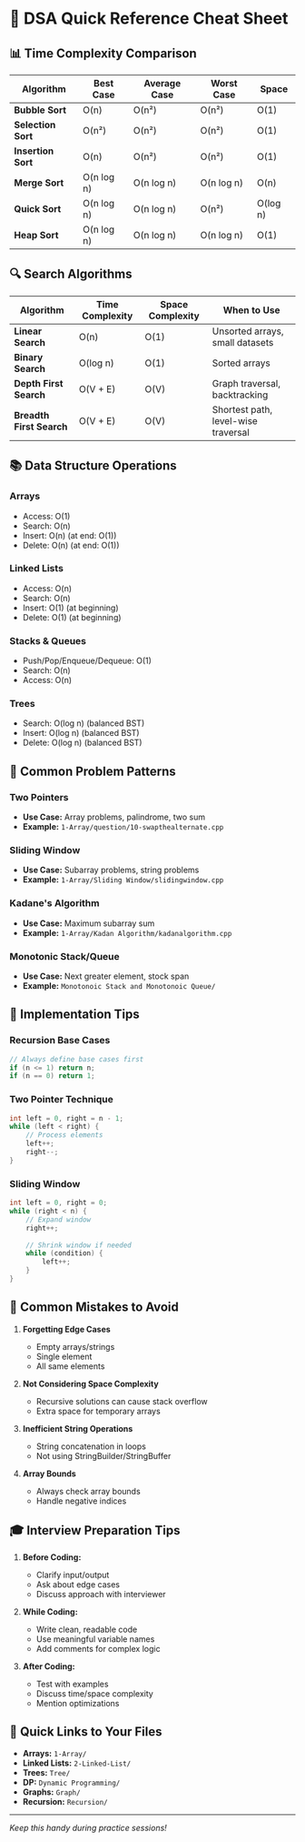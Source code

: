 # 🚀 DSA Quick Reference Cheat Sheet

## 📊 **Time Complexity Comparison**

| Algorithm | Best Case | Average Case | Worst Case | Space |
|-----------|-----------|--------------|------------|-------|
| **Bubble Sort** | O(n) | O(n²) | O(n²) | O(1) |
| **Selection Sort** | O(n²) | O(n²) | O(n²) | O(1) |
| **Insertion Sort** | O(n) | O(n²) | O(n²) | O(1) |
| **Merge Sort** | O(n log n) | O(n log n) | O(n log n) | O(n) |
| **Quick Sort** | O(n log n) | O(n log n) | O(n²) | O(log n) |
| **Heap Sort** | O(n log n) | O(n log n) | O(n log n) | O(1) |

## 🔍 **Search Algorithms**

| Algorithm | Time Complexity | Space Complexity | When to Use |
|-----------|----------------|------------------|-------------|
| **Linear Search** | O(n) | O(1) | Unsorted arrays, small datasets |
| **Binary Search** | O(log n) | O(1) | Sorted arrays |
| **Depth First Search** | O(V + E) | O(V) | Graph traversal, backtracking |
| **Breadth First Search** | O(V + E) | O(V) | Shortest path, level-wise traversal |

## 📚 **Data Structure Operations**

### **Arrays**
- Access: O(1)
- Search: O(n)
- Insert: O(n) (at end: O(1))
- Delete: O(n) (at end: O(1))

### **Linked Lists**
- Access: O(n)
- Search: O(n)
- Insert: O(1) (at beginning)
- Delete: O(1) (at beginning)

### **Stacks & Queues**
- Push/Pop/Enqueue/Dequeue: O(1)
- Search: O(n)
- Access: O(n)

### **Trees**
- Search: O(log n) (balanced BST)
- Insert: O(log n) (balanced BST)
- Delete: O(log n) (balanced BST)

## 🎯 **Common Problem Patterns**

### **Two Pointers**
- **Use Case:** Array problems, palindrome, two sum
- **Example:** `1-Array/question/10-swapthealternate.cpp`

### **Sliding Window**
- **Use Case:** Subarray problems, string problems
- **Example:** `1-Array/Sliding Window/slidingwindow.cpp`

### **Kadane's Algorithm**
- **Use Case:** Maximum subarray sum
- **Example:** `1-Array/Kadan Algorithm/kadanalgorithm.cpp`

### **Monotonic Stack/Queue**
- **Use Case:** Next greater element, stock span
- **Example:** `Monotonoic Stack and Monotonoic Queue/`

## 🔧 **Implementation Tips**

### **Recursion Base Cases**
```cpp
// Always define base cases first
if (n <= 1) return n;
if (n == 0) return 1;
```

### **Two Pointer Technique**
```cpp
int left = 0, right = n - 1;
while (left < right) {
    // Process elements
    left++;
    right--;
}
```

### **Sliding Window**
```cpp
int left = 0, right = 0;
while (right < n) {
    // Expand window
    right++;
    
    // Shrink window if needed
    while (condition) {
        left++;
    }
}
```

## 📝 **Common Mistakes to Avoid**

1. **Forgetting Edge Cases**
   - Empty arrays/strings
   - Single element
   - All same elements

2. **Not Considering Space Complexity**
   - Recursive solutions can cause stack overflow
   - Extra space for temporary arrays

3. **Inefficient String Operations**
   - String concatenation in loops
   - Not using StringBuilder/StringBuffer

4. **Array Bounds**
   - Always check array bounds
   - Handle negative indices

## 🎓 **Interview Preparation Tips**

1. **Before Coding:**
   - Clarify input/output
   - Ask about edge cases
   - Discuss approach with interviewer

2. **While Coding:**
   - Write clean, readable code
   - Use meaningful variable names
   - Add comments for complex logic

3. **After Coding:**
   - Test with examples
   - Discuss time/space complexity
   - Mention optimizations

## 🔗 **Quick Links to Your Files**

- **Arrays:** `1-Array/`
- **Linked Lists:** `2-Linked-List/`
- **Trees:** `Tree/`
- **DP:** `Dynamic Programming/`
- **Graphs:** `Graph/`
- **Recursion:** `Recursion/`

---
*Keep this handy during practice sessions!*

